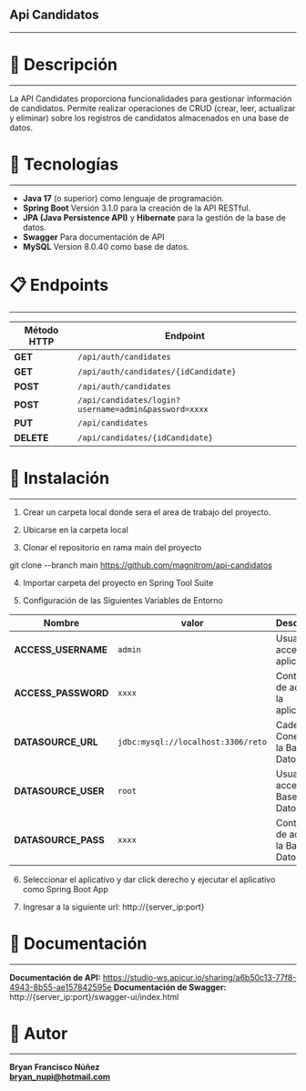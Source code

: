 ## Api Candidatos
***

# 🚀 Descripción 
***
La API Candidates proporciona funcionalidades para gestionar información de candidatos. Permite realizar operaciones de CRUD (crear, leer, actualizar y eliminar) sobre los registros de candidatos almacenados en una base de datos.

# 🛅 Tecnologías
***

- **Java 17** (o superior) como lenguaje de programación.
- **Spring Boot** Versión 3.1.0 para la creación de la API RESTful.
- **JPA (Java Persistence API)** y **Hibernate** para la gestión de la base de datos.
- **Swagger** Para documentación de API
- **MySQL** Version 8.0.40 como base de datos.

# 📋 Endpoints
***
| **Método HTTP**    | **Endpoint** |
| -------- | ------- |
| **GET**  | `/api/auth/candidates`    |
| **GET** | `/api/auth/candidates/{idCandidate}`     |
| **POST**    | `/api/auth/candidates`    |
| **POST**    | `/api/candidates/login?username=admin&password=xxxx`    |
| **PUT**    | `/api/candidates`    |
| **DELETE**    | `/api/candidates/{idCandidate}`    |

# 🔧 Instalación 
***

1. Crear un carpeta local donde sera el area de trabajo del proyecto.

2. Ubicarse en la carpeta local

3. Clonar el repositorio en rama main del proyecto

git clone --branch main https://github.com/magnitrom/api-candidatos

4. Importar carpeta del proyecto en Spring Tool Suite

5. Configuración de las Siguientes Variables de Entorno

| **Nombre**    | **valor** | **Descripción** |
| -------- | ------- | ------- |
| **ACCESS_USERNAME** | `admin`     |Usuario de acceso a la aplicación|
| **ACCESS_PASSWORD**  | `xxxx`    |Contraseña de acceso a la aplicación|
| **DATASOURCE_URL**    | `jdbc:mysql://localhost:3306/reto`    | Cadena de Conexión a la Base de Datos    |
| **DATASOURCE_USER**    | `root`    |Usuario de acceso a la Base de Datos|
| **DATASOURCE_PASS**    | `xxxx`    |Contraseña de acceso a la Basse de Datos|

6. Seleccionar el aplicativo y dar click derecho y ejecutar el aplicativo como Spring Boot App

7. Ingresar a la siguiente url: http://{server_ip:port}

# 📖 Documentación 
***

**Documentación de API:** https://studio-ws.apicur.io/sharing/a6b50c13-77f8-4943-8b55-ae157842595e
**Documentación de Swagger:** http://{server_ip:port}/swagger-ui/index.html

# 📖 Autor 
***

**Bryan Francisco Núñez**  
**bryan_nupi@hotmail.com**